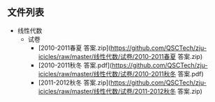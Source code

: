 

## 文件列表

- 线性代数
    - 试卷
        - [2010-2011春夏 答案.zip](https://github.com/QSCTech/zju-icicles/raw/master/线性代数/试卷/2010-2011春夏 答案.zip)
        - [2010-2011秋冬 答案.pdf](https://github.com/QSCTech/zju-icicles/raw/master/线性代数/试卷/2010-2011秋冬 答案.pdf)
        - [2011-2012秋冬 答案.zip](https://github.com/QSCTech/zju-icicles/raw/master/线性代数/试卷/2011-2012秋冬 答案.zip)
